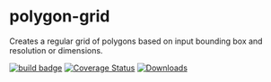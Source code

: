 # polygon-grid

Creates a regular grid of polygons based on input bounding box and resolution or dimensions.

[![build badge](https://github.com/sgoodm/python-polygon-grid/actions/workflows/test-with-coverage.yml/badge.svg)](https://github.com/sgoodm/python-polygon-grid/actions/workflows/test-and-coverage.yml)
[![Coverage Status](https://coveralls.io/repos/github/sgoodm/python-polygon-grid/badge.svg?branch=master)](https://coveralls.io/github/sgoodm/python-polygon-grid?branch=master)
[![Downloads](https://static.pepy.tech/personalized-badge/polygongrid?period=total&units=international_system&left_color=lightgrey&right_color=brightgreen&left_text=Downloads)](https://pepy.tech/project/polygongrid)

